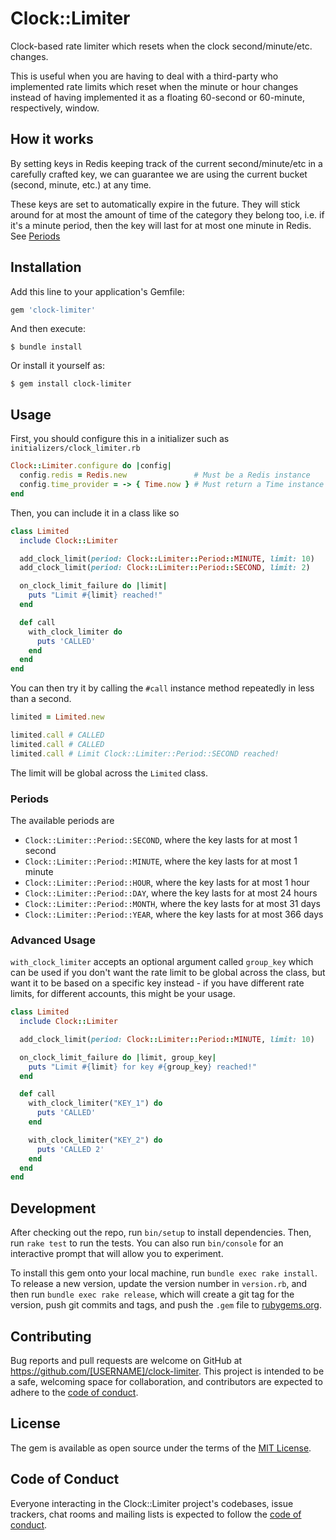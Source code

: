 # Clock::Limiter

Clock-based rate limiter which resets when the clock second/minute/etc. changes.

This is useful when you are having to deal with a third-party who implemented rate limits which reset when the minute or hour changes instead of having implemented it as a floating 60-second or 60-minute, respectively, window.

## How it works

By setting keys in Redis keeping track of the current second/minute/etc in a carefully crafted key, we can guarantee we are using the current bucket (second, minute, etc.) at any time.

These keys are set to automatically expire in the future. They will stick around for at most the amount of time of the category they belong too, i.e. if it's a minute period, then the key will last for at most one minute in Redis. See [Periods](#periods)

## Installation

Add this line to your application's Gemfile:

```ruby
gem 'clock-limiter'
```

And then execute:

    $ bundle install

Or install it yourself as:

    $ gem install clock-limiter

## Usage

First, you should configure this in a initializer such as `initializers/clock_limiter.rb`

```ruby
Clock::Limiter.configure do |config|
  config.redis = Redis.new               # Must be a Redis instance
  config.time_provider = -> { Time.now } # Must return a Time instance
end
```

Then, you can include it in a class like so

```ruby
class Limited
  include Clock::Limiter

  add_clock_limit(period: Clock::Limiter::Period::MINUTE, limit: 10)
  add_clock_limit(period: Clock::Limiter::Period::SECOND, limit: 2)

  on_clock_limit_failure do |limit|
    puts "Limit #{limit} reached!"
  end

  def call
    with_clock_limiter do
      puts 'CALLED'
    end
  end
end
```

You can then try it by calling the `#call` instance method repeatedly in less than a second.

```ruby
limited = Limited.new

limited.call # CALLED
limited.call # CALLED
limited.call # Limit Clock::Limiter::Period::SECOND reached!
```

The limit will be global across the `Limited` class.

### Periods

The available periods are

- `Clock::Limiter::Period::SECOND`, where the key lasts for at most 1 second
- `Clock::Limiter::Period::MINUTE`, where the key lasts for at most 1 minute
- `Clock::Limiter::Period::HOUR`, where the key lasts for at most 1 hour
- `Clock::Limiter::Period::DAY`, where the key lasts for at most 24 hours
- `Clock::Limiter::Period::MONTH`, where the key lasts for at most 31 days
- `Clock::Limiter::Period::YEAR`, where the key lasts for at most 366 days

### Advanced Usage

`with_clock_limiter` accepts an optional argument called `group_key` which can be used if you don't want the rate limit to be global across the class, but want it to be based on a specific key instead - if you have different rate limits, for different accounts, this might be your usage.

```ruby
class Limited
  include Clock::Limiter

  add_clock_limit(period: Clock::Limiter::Period::MINUTE, limit: 10)

  on_clock_limit_failure do |limit, group_key|
    puts "Limit #{limit} for key #{group_key} reached!"
  end

  def call
    with_clock_limiter("KEY_1") do
      puts 'CALLED'
    end

    with_clock_limiter("KEY_2") do
      puts 'CALLED 2'
    end
  end
end
```

## Development

After checking out the repo, run `bin/setup` to install dependencies. Then, run `rake test` to run the tests. You can also run `bin/console` for an interactive prompt that will allow you to experiment.

To install this gem onto your local machine, run `bundle exec rake install`. To release a new version, update the version number in `version.rb`, and then run `bundle exec rake release`, which will create a git tag for the version, push git commits and tags, and push the `.gem` file to [rubygems.org](https://rubygems.org).

## Contributing

Bug reports and pull requests are welcome on GitHub at https://github.com/[USERNAME]/clock-limiter. This project is intended to be a safe, welcoming space for collaboration, and contributors are expected to adhere to the [code of conduct](https://github.com/[USERNAME]/clock-limiter/blob/master/CODE_OF_CONDUCT.md).

## License

The gem is available as open source under the terms of the [MIT License](https://opensource.org/licenses/MIT).

## Code of Conduct

Everyone interacting in the Clock::Limiter project's codebases, issue trackers, chat rooms and mailing lists is expected to follow the [code of conduct](https://github.com/[USERNAME]/clock-limiter/blob/master/CODE_OF_CONDUCT.md).
